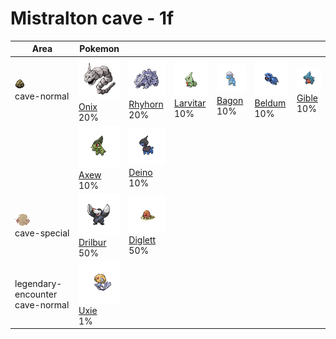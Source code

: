 # Mistralton cave - 1f

| Area                                                                    | Pokemon                                                                                      | &nbsp;                                                                                       | &nbsp;                                                                                         | &nbsp;                                                                                   | &nbsp;                                                                                     | &nbsp;                                                                                   |
| ----------------------------------------------------------------------- | -------------------------------------------------------------------------------------------- | -------------------------------------------------------------------------------------------- | ---------------------------------------------------------------------------------------------- | ---------------------------------------------------------------------------------------- | ------------------------------------------------------------------------------------------ | ---------------------------------------------------------------------------------------- |
| ![cave-normal](../../img/items/cave-normal.png)<br/>cave-normal<br/>    | ![onix](../../img/pokemon/095.png) <br/>[Onix](/blaze-black-wiki/pokemon/095) <br/>20%       | ![rhyhorn](../../img/pokemon/111.png) <br/>[Rhyhorn](/blaze-black-wiki/pokemon/111) <br/>20% | ![larvitar](../../img/pokemon/246.png) <br/>[Larvitar](/blaze-black-wiki/pokemon/246) <br/>10% | ![bagon](../../img/pokemon/371.png) <br/>[Bagon](/blaze-black-wiki/pokemon/371) <br/>10% | ![beldum](../../img/pokemon/374.png) <br/>[Beldum](/blaze-black-wiki/pokemon/374) <br/>10% | ![gible](../../img/pokemon/443.png) <br/>[Gible](/blaze-black-wiki/pokemon/443) <br/>10% |
|                                                                         | ![axew](../../img/pokemon/610.png) <br/>[Axew](/blaze-black-wiki/pokemon/610) <br/>10%       | ![deino](../../img/pokemon/633.png) <br/>[Deino](/blaze-black-wiki/pokemon/633) <br/>10%     |
| ![cave-special](../../img/items/cave-special.png)<br/>cave-special<br/> | ![drilbur](../../img/pokemon/529.png) <br/>[Drilbur](/blaze-black-wiki/pokemon/529) <br/>50% | ![diglett](../../img/pokemon/050.png) <br/>[Diglett](/blaze-black-wiki/pokemon/050) <br/>50% |
| legendary-encounter cave-normal<br/>                                    | ![uxie](../../img/pokemon/480.png) <br/>[Uxie](/blaze-black-wiki/pokemon/480) <br/>1%        |
